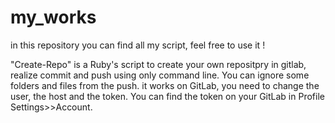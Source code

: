 # my_works
in this repository you can find all my script, feel free to use it !


"Create-Repo" is a Ruby's script to create your own repositpry in gitlab, realize commit and push using only command line.
You can ignore some folders and files from the push.
it works on GitLab, you need to change the user, the host and the token.
You can find the token on your GitLab in  Profile Settings>>Account.
